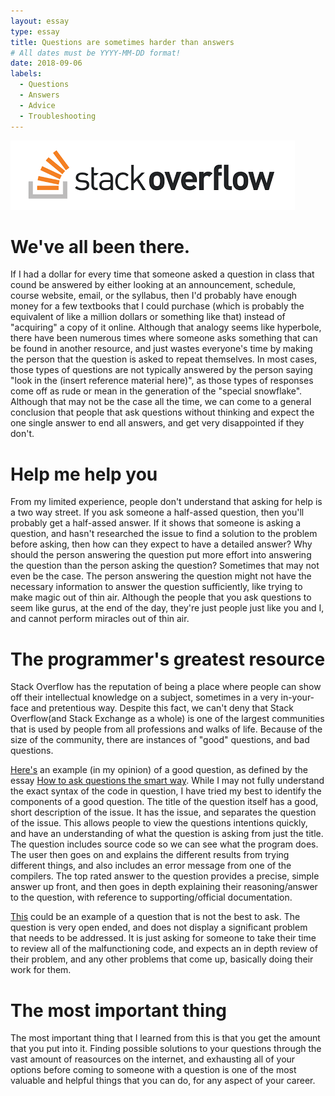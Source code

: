 ```yaml
---
layout: essay
type: essay
title: Questions are sometimes harder than answers
# All dates must be YYYY-MM-DD format!
date: 2018-09-06
labels:
  - Questions
  - Answers
  - Advice
  - Troubleshooting
---
```


<img class="ui right spaced image" src="../images/stackoverflow.png">

 # We've all been there.
 If I had a dollar for every time that someone asked a question in class that cound be answered by either looking at an announcement, schedule, course website, email, or the syllabus, then I'd probably have enough money for a few textbooks that I could purchase (which is probably the equivalent of like a million dollars or something like that) instead of "acquiring" a copy of it online. Although that analogy seems like hyperbole, there have been numerous times where someone asks something that can be found in another resource, and just wastes everyone's time by making the person that the question is asked to repeat themselves. In most cases, those types of questions are not typically answered by the person saying "look in the (insert reference material here)", as those types of responses come off as rude or mean in the generation of the "special snowflake". Although that may not be the case all the time, we can come to a general conclusion that people that ask questions without thinking and expect the one single answer to end all answers, and get very disappointed if they don't.
 
 # Help me help you
 From my limited experience, people don't understand that asking for help is a two way street. If you ask someone a half-assed question, then you'll probably get a half-assed answer. If it shows that someone is asking a question, and hasn't researched the issue to find a solution to the problem before asking, then how can they expect to have a detailed answer? Why should the person answering the question put more effort into answering the question than the person asking the question? Sometimes that may not even be the case. The person answering the question might not have the necessary information to answer the question sufficiently, like trying to make magic out of thin air. Although the people that you ask questions to seem like gurus, at the end of the day, they're just people just like you and I, and cannot perform miracles out of thin air. 
 
 # The programmer's greatest resource
 Stack Overflow has the reputation of being a place where people can show off their intellectual knowledge on a subject, sometimes in a very in-your-face and pretentious way. Despite this fact, we can't deny that Stack Overflow(and Stack Exchange as a whole) is one of the largest communities that is used by people from all professions and walks of life. Because of the size of the community, there are instances of "good" questions, and bad questions.
 
 [Here's](https://stackoverflow.com/questions/52192389/lambda-returning-itself-legal) an example (in my opinion) of a good question, as defined by the essay [How to ask questions the smart way](http://www.catb.org/esr/faqs/smart-questions.html). While I may not fully understand the exact syntax of the code in question, I have tried my best to identify the components of a good question. The title of the question itself has a good, short description of the issue. It has the issue, and separates the question of the issue. This allows people to view the questions intentions quickly, and have an understanding of what the question is asking from just the title. The question includes source code so we can see what the program does. The user then goes on and explains the different results from trying different things, and also includes an error message from one of the compilers. The top rated answer to the question provides a precise, simple answer up front, and then goes in depth explaining their reasoning/answer to the question, with reference to supporting/official documentation. 
 
 [This](https://stackoverflow.com/questions/52233706/thought-on-my-implementations-of-push-pop-and-display-a-queue) could be an example of a question that is not the best to ask. The question is very open ended, and does not display a significant problem that needs to be addressed. It is just asking for someone to take their time to review all of the malfunctioning code, and expects an in depth review of their problem, and any other problems that come up, basically doing their work for them. 
 
 # The most important thing
The most important thing that I learned from this is that you get the amount that you put into it. Finding possible solutions to your questions through the vast amount of reasources on the internet, and exhausting all of your options before coming to someone with a question is one of the most valuable and helpful things that you can do, for any aspect of your career. 
